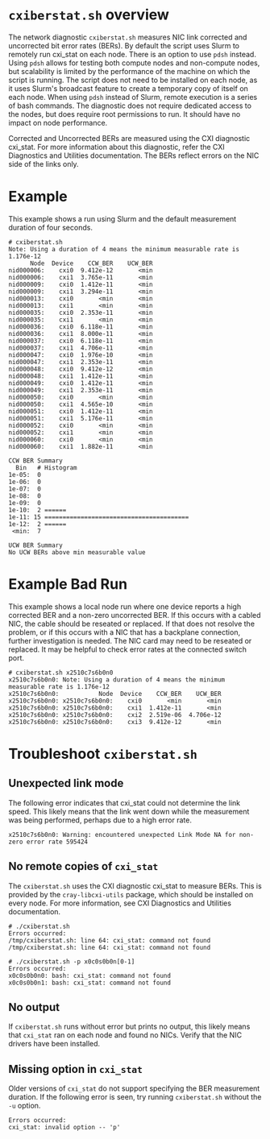 
# `cxiberstat.sh` overview

The network diagnostic `cxiberstat.sh` measures NIC link corrected and
uncorrected bit error rates (BERs). By default the script uses Slurm to remotely
run cxi\_stat on each node. There is an option to use `pdsh` instead. Using
`pdsh` allows for testing both compute nodes and non-compute nodes, but
scalability is limited by the performance of the machine on which the script is
running. The script does not need to be installed on each node, as it uses
Slurm's broadcast feature to create a temporary copy of itself on each
node. When using `pdsh` instead of Slurm, remote execution is a series of
bash commands. The diagnostic does not require dedicated access to the nodes,
but does require root permissions to run. It should have no impact on node
performance.

Corrected and Uncorrected BERs are measured using the CXI diagnostic
cxi\_stat. For more information about this diagnostic, refer the CXI
Diagnostics and Utilities documentation. The BERs reflect errors on the NIC side
of the links only.

# Example

This example shows a run using Slurm and the default measurement duration of four seconds.

```screen
# cxiberstat.sh
Note: Using a duration of 4 means the minimum measurable rate is 1.176e-12
      Node  Device    CCW_BER    UCW_BER
nid000006:    cxi0  9.412e-12       <min
nid000006:    cxi1  3.765e-11       <min
nid000009:    cxi0  1.412e-11       <min
nid000009:    cxi1  3.294e-11       <min
nid000013:    cxi0       <min       <min
nid000013:    cxi1       <min       <min
nid000035:    cxi0  2.353e-11       <min
nid000035:    cxi1       <min       <min
nid000036:    cxi0  6.118e-11       <min
nid000036:    cxi1  8.000e-11       <min
nid000037:    cxi0  6.118e-11       <min
nid000037:    cxi1  4.706e-11       <min
nid000047:    cxi0  1.976e-10       <min
nid000047:    cxi1  2.353e-11       <min
nid000048:    cxi0  9.412e-12       <min
nid000048:    cxi1  1.412e-11       <min
nid000049:    cxi0  1.412e-11       <min
nid000049:    cxi1  2.353e-11       <min
nid000050:    cxi0       <min       <min
nid000050:    cxi1  4.565e-10       <min
nid000051:    cxi0  1.412e-11       <min
nid000051:    cxi1  5.176e-11       <min
nid000052:    cxi0       <min       <min
nid000052:    cxi1       <min       <min
nid000060:    cxi0       <min       <min
nid000060:    cxi1  1.882e-11       <min

CCW BER Summary
  Bin   # Histogram
1e-05:  0
1e-06:  0
1e-07:  0
1e-08:  0
1e-09:  0
1e-10:  2 ======
1e-11: 15 ========================================
1e-12:  2 ======
 <min:  7

UCW BER Summary
No UCW BERs above min measurable value
```

# Example Bad Run

This example shows a local node run where one device reports a high corrected
BER and a non-zero uncorrected BER. If this occurs with a cabled NIC, the cable
should be reseated or replaced. If that does not resolve the problem, or if this
occurs with a NIC that has a backplane connection, further investigation is
needed. The NIC card may need to be reseated or replaced. It may be helpful to
check error rates at the connected switch port.

```screen
# cxiberstat.sh x2510c7s6b0n0
x2510c7s6b0n0: Note: Using a duration of 4 means the minimum measurable rate is 1.176e-12
x2510c7s6b0n0:           Node  Device    CCW_BER    UCW_BER
x2510c7s6b0n0: x2510c7s6b0n0:    cxi0       <min       <min
x2510c7s6b0n0: x2510c7s6b0n0:    cxi1  1.412e-11       <min
x2510c7s6b0n0: x2510c7s6b0n0:    cxi2  2.519e-06  4.706e-12
x2510c7s6b0n0: x2510c7s6b0n0:    cxi3  9.412e-12       <min
```

# Troubleshoot `cxiberstat.sh`

## Unexpected link mode

The following error indicates that cxi_stat could not determine the link
speed. This likely means that the link went down while the measurement was being
performed, perhaps due to a high error rate.

```screen
x2510c7s6b0n0: Warning: encountered unexpected Link Mode NA for non-zero error rate 595424
```

## No remote copies of `cxi_stat`

The `cxiberstat.sh` uses the CXI diagnostic cxi\_stat to measure BERs. This is
provided by the `cray-libcxi-utils` package, which should be installed on every
node. For more information, see CXI Diagnostics and Utilities documentation.

```screen
# ./cxiberstat.sh
Errors occurred:
/tmp/cxiberstat.sh: line 64: cxi_stat: command not found
/tmp/cxiberstat.sh: line 64: cxi_stat: command not found

# ./cxiberstat.sh -p x0c0s0b0n[0-1]
Errors occurred:
x0c0s0b0n0: bash: cxi_stat: command not found
x0c0s0b0n1: bash: cxi_stat: command not found
```

## No output

If `cxiberstat.sh` runs without error but prints no output, this likely means that
`cxi_stat` ran on each node and found no NICs. Verify that the NIC drivers have
been installed.

## Missing option in `cxi_stat`

Older versions of `cxi_stat` do not support specifying the BER measurement
duration. If the following error is seen, try running `cxiberstat.sh` without the
`-u` option.

```screen
Errors occurred:
cxi_stat: invalid option -- 'p'
```
